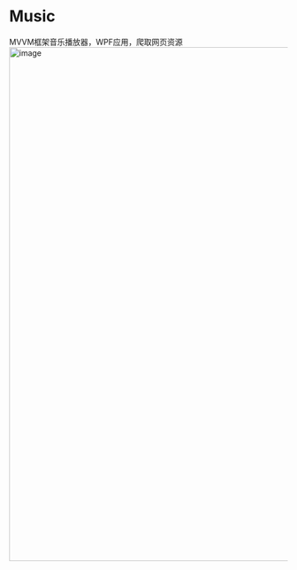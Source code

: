 # Music
MVVM框架音乐播放器，WPF应用，爬取网页资源
<img width="929" alt="image" src="https://github.com/user-attachments/assets/100292b5-9baf-48e5-b787-72321218505d" />



